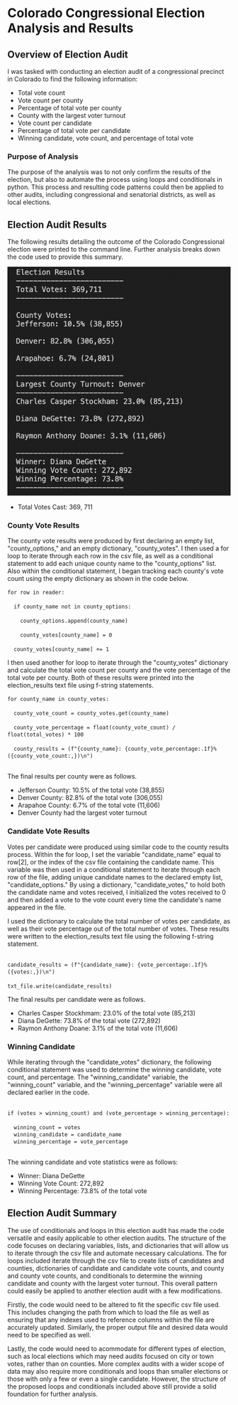 # Colorado Congressional Election Analysis and Results 

## Overview of Election Audit 

I was tasked with conducting an election audit of a congressional precinct in Colorado to find the following information: 

* Total vote count 
* Vote count per county 
* Percentage of total vote per county 
* County with the largest voter turnout 
* Vote count per candidate
* Percentage of total vote per candidate
* Winning candidate, vote count, and percentage of total vote

### Purpose of Analysis

The purpose of the analysis was to not only confirm the results of the election, but also to automate the process using loops and conditionals in python. This process and resulting code patterns could then be applied to other audits, including congressional and senatorial districts, as well as local elections. 

## Election Audit Results 

The following results detailing the outcome of the Colorado Congressional election were printed to the command line. Further analysis breaks down the code used to provide this summary.    

![Printed Election Results](https://github.com/msprech/Election_Analysis/blob/36f350f099e206048d2c62a48247d28041868251/Resources/Terminal%20Election%20Results.png)

* Total Votes Cast: 369, 711

### County Vote Results 

The county vote results were produced by first declaring an empty list, "county_options," and an empty dictionary, "county_votes". I then used a for loop to iterate through each row in the csv file, as well as a conditional statement to add each unique county name to the "county_options" list. Also within the conditional statement, I began tracking each county's vote count using the empty dictionary as shown in the code below. 

```
for row in reader: 
  
  if county_name not in county_options: 
  
    county_options.append(county_name)

    county_votes[county_name] = 0
  
  county_votes[county_name] += 1

```
I then used another for loop to iterate through the "county_votes" dictionary and calculate the total vote count per county and the vote percentage of the total vote per county. Both of these results were printed into the election_results text file using f-string statements.  


```
for county_name in county_votes: 
  
  county_vote_count = county_votes.get(county_name)
  
  county_vote_percentage = float(county_vote_count) / float(total_votes) * 100 
  
  county_results = (f"{county_name}: {county_vote_percentage:.1f}% ({county_vote_count:,})\n")
  
  ```
  
The final results per county were as follows. 
  
* Jefferson County: 10.5% of the total vote (38,855) 
* Denver County: 82.8% of the total vote (306,055)
* Arapahoe County: 6.7% of the total vote (11,606)
* Denver County had the largest voter turnout

### Candidate Vote Results 

Votes per candidate were produced using similar code to the county results process. Within the for loop, I set the variable "candidate_name" equal to row[2], or the index of the csv file containing the candidate name. This variable was then used in a conditional statement to iterate through each row of the file, adding unique candidate names to the declared empty list, "candidate_options." By using a dictionary, "candidate_votes," to hold both the candidate name and votes received, I initialized the votes received to 0 and then added a vote to the vote count every time the candidate's name appeared in the file. 

I used the dictionary to calculate the total number of votes per candidate, as well as their vote percentage out of the total number of votes. These results were written to the election_results text file using the following f-string statement. 

```

candidate_results = (f"{candidate_name}: {vote_percentage:.1f}% ({votes:,})\n")

txt_file.write(candidate_results)

```

The final results per candidate were as follows. 

* Charles Casper Stockhmam: 23.0% of the total vote (85,213)
* Diana DeGette: 73.8% of the total vote (272,892)
* Raymon Anthony Doane: 3.1% of the total vote (11,606)

### Winning Candidate 

While iterating through the "candidate_votes" dictionary, the following conditional statement was used to determine the winning candidate, vote count, and percentage. The "winning_candidate" variable, the "winning_count" variable, and the "winning_percentage" variable were all declared earlier in the code. 

```

if (votes > winning_count) and (vote_percentage > winning_percentage): 
  
  winning_count = votes
  winning_candidate = candidate_name
  winning_percentage = vote_percentage
  
```

The winning candidate and vote statistics were as follows: 

* Winner: Diana DeGette 
* Winning Vote Count: 272,892
* Winning Percentage: 73.8% of the total vote 

## Election Audit Summary 

The use of conditionals and loops in this election audit has made the code versatile and easily applicable to other election audits. The structure of the code focuses on declaring variables, lists, and dictionaries that will allow us to iterate through the csv file and automate necessary calculations. The for loops included iterate through the csv file to create lists of candidates and counties, dictionaries of candidate and candidate vote counts, and county and county vote counts, and conditionals to determine the winning candidate and county with the largest voter turnout. This overall pattern could easily be applied to another election audit with a few modifications. 

Firstly, the code would need to be altered to fit the specific csv file used. This includes changing the path from which to load the file as well as ensuring that any indexes used to reference columns within the file are accurately updated. Similarly, the proper output file and desired data would need to be specified as well. 

Lastly, the code would need to acommodate for different types of election, such as local elections which may need audits focused on city or town votes, rather than on counties. More complex audits with a wider scope of data may also require more conditionals and loops than smaller elections or those with only a few or even a single candidate. However, the structure of the proposed loops and conditionals included above still provide a solid foundation for further analysis.

